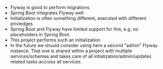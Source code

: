 
- Flyway is good to perform migrations
- Spring Boot integrates Flyway well
- Initialization is often something different, executed with different privledges
- Spring Boot and Flyway have limited support for this, e.g. no placeholders in Spring Boot.
- This project performs such an initialization
- In the future we should consider using here a second "admin" Flyway instance. That one
  is shared within a project with multiple services/schemas and takes care of all intialization/admin/updates
  related tasks accross all services.
